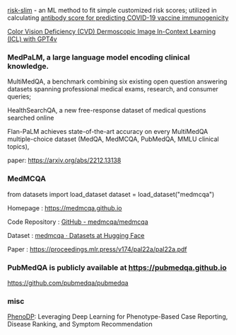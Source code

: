 
[risk-slim](https://github.com/ustunb/risk-slim) - an ML method to fit simple customized risk scores; utilized in 
calculating [antibody score for predicting COVID-19 vaccine immunogenicity](https://www.medrxiv.org/content/10.1101/2022.07.05.22277283v1.full.pdf)

[Color Vision Deficiency (CVD) Dermoscopic Image In-Context Learning (ICL) with GPT4v](https://github.com/JingeW/CVD-Dermoscopic-Image-ICL-GPT4?tab=readme-ov-file)

### MedPaLM, a large language model encoding clinical knowledge. 

MultiMedQA, a benchmark combining six existing open question answering datasets spanning professional medical exams, research, and consumer queries; 

HealthSearchQA, a new free-response dataset of medical questions searched online

Flan-PaLM achieves state-of-the-art accuracy on every MultiMedQA multiple-choice dataset (MedQA, MedMCQA, PubMedQA, MMLU clinical topics),

paper: https://arxiv.org/abs/2212.13138



### MedMCQA
from datasets import load_dataset
dataset = load_dataset("medmcqa")


Homepage : https://medmcqa.github.io

Code Repository : [GitHub - medmcqa/medmcqa](https://github.com/medmcqa/medmcqa)

Dataset : [medmcqa · Datasets at Hugging Face](https://huggingface.co/datasets/medmcqa)

Paper : https://proceedings.mlr.press/v174/pal22a/pal22a.pdf

### PubMedQA is publicly available at https://pubmedqa.github.io

https://github.com/pubmedqa/pubmedqa

### misc

[PhenoDP](https://github.com/TianLab-Bioinfo/PhenoDP): Leveraging Deep Learning for Phenotype-Based Case Reporting, Disease Ranking, and Symptom Recommendation
